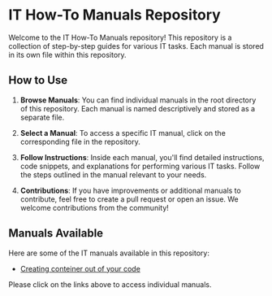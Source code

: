# IT How-To Manuals Repository

Welcome to the IT How-To Manuals repository! This repository is a collection of step-by-step guides for various IT tasks. Each manual is stored in its own file within this repository.

## How to Use

1. **Browse Manuals**: You can find individual manuals in the root directory of this repository. Each manual is named descriptively and stored as a separate file.

2. **Select a Manual**: To access a specific IT manual, click on the corresponding file in the repository.

3. **Follow Instructions**: Inside each manual, you'll find detailed instructions, code snippets, and explanations for performing various IT tasks. Follow the steps outlined in the manual relevant to your needs.

4. **Contributions**: If you have improvements or additional manuals to contribute, feel free to create a pull request or open an issue. We welcome contributions from the community!

## Manuals Available

Here are some of the IT manuals available in this repository:

- [Creating conteiner out of your code](1_Containerization_and_push_to_ACR_-_Manual_for_MS_Azure.md)

Please click on the links above to access individual manuals.

